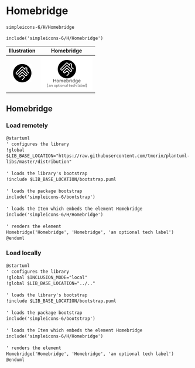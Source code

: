# Homebridge


```text
simpleicons-6/H/Homebridge
```

```text
include('simpleicons-6/H/Homebridge')
```



| Illustration | Homebridge |
| :---: | :---: |
| ![illustration for Illustration](../../simpleicons-6/H/Homebridge.png) | ![illustration for Homebridge](../../simpleicons-6/H/Homebridge.Local.png) |




## Homebridge

### Load remotely
```plantuml
@startuml
' configures the library
!global $LIB_BASE_LOCATION="https://raw.githubusercontent.com/tmorin/plantuml-libs/master/distribution"

' loads the library's bootstrap
!include $LIB_BASE_LOCATION/bootstrap.puml

' loads the package bootstrap
include('simpleicons-6/bootstrap')

' loads the Item which embeds the element Homebridge
include('simpleicons-6/H/Homebridge')

' renders the element
Homebridge('Homebridge', 'Homebridge', 'an optional tech label')
@enduml
```

### Load locally
```plantuml
@startuml
' configures the library
!global $INCLUSION_MODE="local"
!global $LIB_BASE_LOCATION="../.."

' loads the library's bootstrap
!include $LIB_BASE_LOCATION/bootstrap.puml

' loads the package bootstrap
include('simpleicons-6/bootstrap')

' loads the Item which embeds the element Homebridge
include('simpleicons-6/H/Homebridge')

' renders the element
Homebridge('Homebridge', 'Homebridge', 'an optional tech label')
@enduml
```

